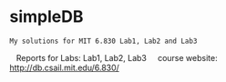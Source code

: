 # simpleDB
    My solutions for MIT 6.830 Lab1, Lab2 and Lab3
    Reports for Labs: Lab1, Lab2, Lab3
    
course website:
    http://db.csail.mit.edu/6.830/
